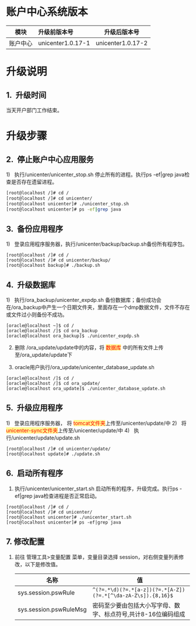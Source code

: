 # 账户中心系统版本

| 模块 | 升级前版本号 | 升级后版本号 |
| ------ | :----- | ------ |
| 账户中心 | unicenter1.0.17-1 | unicenter1.0.17-2 |


# 升级说明

## 1.  升级时间

当天开户部门工作结束。

# 升级步骤

## 2.  停止账户中心应用服务

1)    执行/unicenter/unicenter_stop.sh 停止所有的进程。执行ps -ef|grep java检查是否存在遗留进程。
```bash
[root@localhost /]# cd /
[root@localhost /]# cd unicenter/
[root@localhost unicenter]# ./unicenter_stop.sh
[root@localhost unicenter]# ps -ef|grep java
```

## 3.  备份应用程序

1)    登录应用程序服务器，执行/unicenter/backup/backup.sh备份所有程序包。
```shell
[root@localhost /]# cd /
[root@localhost /]# cd unicenter/backup/
[root@localhost backup]# ./backup.sh
```
## 4.  升级数据库

1)   执行/ora_backup/unicenter_expdp.sh 备份数据库；备份成功会在/ora_backup中产生一个日期文件夹，里面存在一个dmp数据文件，文件不存在或文件过小则备份不成功。
```shell
[oracle@localhost ~]$ cd /
[oracle@localhost /]$ cd ora_backup
[oracle@localhost ora_backup]$ ./unicenter_expdp.sh
```
2. 删除 /ora_update/update中的内容，将 <span style="background:#fff88f"><font color="#ff0000">数据库</font></span> 中的所有文件上传至/ora_update/update下

3. oracle用户执行/ora_update/unicenter_database_update.sh

```shell
[oracle@localhost /]$ cd /
[oracle@localhost /]$ cd ora_update/
[oracle@localhost ora_update]$ ./unicenter_database_update.sh
```
## 5.  升级应用程序

1)   登录应用程序服务器， 将 <span style="background:#fff88f"><font color="#ff0000"><font color="#ff0000">tomcat文件夹</font></font></span>上传至/unicenter/update/中
2)   将 <span style="background:#fff88f"><font color="#ff0000">unicenter-sync文件夹</font></span>上传至/unicenter/update/中
4)   执行/unicenter/update/update.sh
```shell
[root@localhost /]# cd unicenter/update/
[root@localhost update]# ./update.sh
```



## 6.  启动所有程序

1. 执行/unicenter/unicenter_start.sh 启动所有的程序，升级完成。执行ps -ef|grep java检查进程是否正常启动。

```shell
[root@localhost /]# cd /
[root@localhost /]# cd unicenter/
[root@localhost unicenter]# ./unicenter_start.sh
[root@localhost unicenter]# ps -ef|grep java
```

## 7.  修改配置

1. 前往 管理工具>变量配置 菜单，变量目录选择 session，对右侧变量列表修改，以下是修改值。

   | 名称                   | 值                                                           |
   | ---------------------- | ------------------------------------------------------------ |
   | sys.session.pswRule    | ``` ^(?=.*\d)(?=.*[a-z])(?=.*[A-Z])(?=.*[^\da-zA-Z\s]).{8,16}$  ``` |
   | sys.session.pswRuleMsg | 密码至少要由包括大小写字母、数字、标点符号,共计8-16位编码组成 |
   
   
   
   
   
   
   
   
